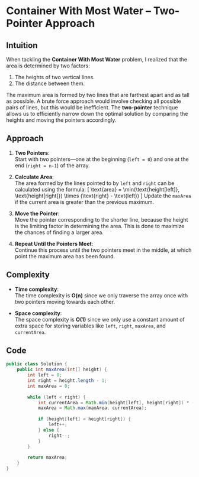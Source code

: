 # Container With Most Water – Two-Pointer Approach

## Intuition
When tackling the **Container With Most Water** problem, I realized that the area is determined by two factors:
1. The heights of two vertical lines.
2. The distance between them.

The maximum area is formed by two lines that are farthest apart and as tall as possible. A brute force approach would involve checking all possible pairs of lines, but this would be inefficient. The **two-pointer** technique allows us to efficiently narrow down the optimal solution by comparing the heights and moving the pointers accordingly.

## Approach

1. **Two Pointers**:  
   Start with two pointers—one at the beginning (`left = 0`) and one at the end (`right = n-1`) of the array.

2. **Calculate Area**:  
   The area formed by the lines pointed to by `left` and `right` can be calculated using the formula:
   \[
   \text{area} = \min(\text{height[left]}, \text{height[right]}) \times (\text{right} - \text{left})
   \]
   Update the `maxArea` if the current area is greater than the previous maximum.

3. **Move the Pointer**:  
   Move the pointer corresponding to the shorter line, because the height is the limiting factor in determining the area. This is done to maximize the chances of finding a larger area.

4. **Repeat Until the Pointers Meet**:  
   Continue this process until the two pointers meet in the middle, at which point the maximum area has been found.

## Complexity

- **Time complexity**:  
  The time complexity is **O(n)** since we only traverse the array once with two pointers moving towards each other.

- **Space complexity**:  
  The space complexity is **O(1)** since we only use a constant amount of extra space for storing variables like `left`, `right`, `maxArea`, and `currentArea`.

## Code

```java
public class Solution {
    public int maxArea(int[] height) {
        int left = 0;
        int right = height.length - 1;
        int maxArea = 0;
        
        while (left < right) {
            int currentArea = Math.min(height[left], height[right]) * (right - left);
            maxArea = Math.max(maxArea, currentArea);
            
            if (height[left] < height[right]) {
                left++;
            } else {
                right--;
            }
        }
        
        return maxArea;
    }
}
